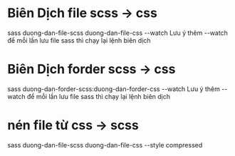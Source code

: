 # Biên Dịch file scss -> css

sass duong-dan-file-scss duong-dan-file-css --watch
Lưu ý thêm --watch để mỗi lần lưu file sass thì chạy lại lệnh biên dịch

# Biên Dịch forder scss -> css

sass duong-dan-forder-scss:duong-dan-forder-css --watch
Lưu ý thêm --watch để mỗi lần lưu file sass thì chạy lại lệnh biên dịch

# nén file từ css -> scss

sass duong-dan-file-scss duong-dan-file-css --style compressed
